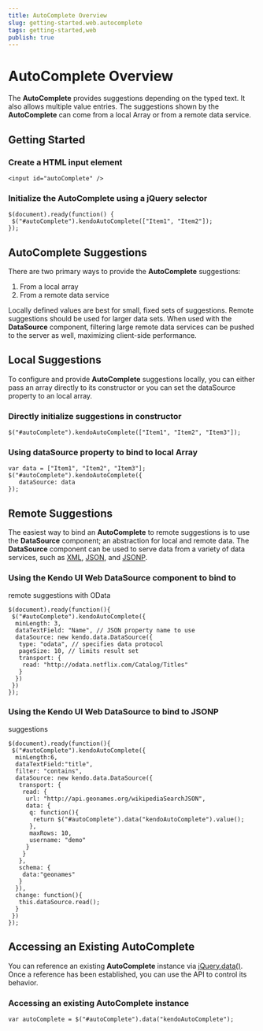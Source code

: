 ```yaml
---
title: AutoComplete Overview
slug: getting-started.web.autocomplete
tags: getting-started,web
publish: true
---
```


# AutoComplete Overview

The **AutoComplete** provides suggestions depending on the typed
text. It also allows multiple value entries. The suggestions shown by
the **AutoComplete** can come from a local Array or from a remote data service.


## Getting Started

### Create a HTML input element

    <input id="autoComplete" />

### Initialize the AutoComplete using a jQuery selector

    $(document).ready(function() {
     $("#autoComplete").kendoAutoComplete(["Item1", "Item2"]);
    });

## AutoComplete Suggestions


There are two primary ways to provide the **AutoComplete**
suggestions:


1.  From a local array
2.  From a remote data service



Locally defined values are best for small, fixed sets of suggestions.
Remote suggestions should be used for larger data sets. When used
with the **DataSource** component,
filtering large remote data services can be pushed to the server as
well, maximizing client-side performance.


## Local Suggestions


To configure and provide **AutoComplete** suggestions locally, you
can either pass an array directly to its constructor or you can set
the dataSource property to an local array.

### Directly initialize suggestions in constructor

    $("#autoComplete").kendoAutoComplete(["Item1", "Item2", "Item3"]);

### Using dataSource property to bind to local Array

    var data = ["Item1", "Item2", "Item3"];
    $("#autoComplete").kendoAutoComplete({
       dataSource: data
    });

## Remote Suggestions


The easiest way to bind an **AutoComplete** to remote
suggestions is to use the
**DataSource** component; an
abstraction for local and remote data. The **DataSource**
component can be used to serve data from a variety of data services,
such as
[XML](http://en.wikipedia.org/wiki/XML),
[JSON](http://en.wikipedia.org/wiki/JSON), and
[JSONP](http://en.wikipedia.org/wiki/JSONP).

### Using the Kendo UI Web DataSource component to bind to
remote suggestions with OData

    $(document).ready(function(){
     $("#autoComplete").kendoAutoComplete({
      minLength: 3,
      dataTextField: "Name", // JSON property name to use
      dataSource: new kendo.data.DataSource({
       type: "odata", // specifies data protocol
       pageSize: 10, // limits result set
       transport: {
        read: "http://odata.netflix.com/Catalog/Titles"
       }
      })
     })
    });

### Using the Kendo UI Web DataSource to bind to JSONP
suggestions

    $(document).ready(function(){
     $("#autoComplete").kendoAutoComplete({
      minLength:6,
      dataTextField:"title",
      filter: "contains",
      dataSource: new kendo.data.DataSource({
       transport: {
        read: {
         url: "http://api.geonames.org/wikipediaSearchJSON",
         data: {
          q: function(){
           return $("#autoComplete").data("kendoAutoComplete").value();
          },
          maxRows: 10,
          username: "demo"
         }
        }
       },
       schema: {
        data:"geonames"
       }
      }),
      change: function(){
       this.dataSource.read();
      }
     })
    });

## Accessing an Existing AutoComplete


You can reference an existing **AutoComplete** instance via
[jQuery.data()](http://api.jquery.com/jQuery.data/).
Once a reference has been established, you can use the API to control
its behavior.

### Accessing an existing AutoComplete instance

    var autoComplete = $("#autoComplete").data("kendoAutoComplete");



